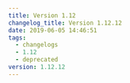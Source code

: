 ```yaml
---
title: Version 1.12
changelog_title: Version 1.12.12
date: 2019-06-05 14:46:51
tags:
  - changelogs
  - 1.12
  - deprecated
version: 1.12.12
---
```


<script src="https://gist.github.com/spinnaker-release/4a562df907add15f5188eb905fd1ed17.js"/>
